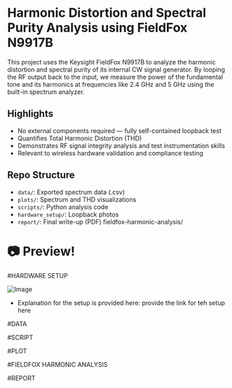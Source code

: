 # Harmonic Distortion and Spectral Purity Analysis using FieldFox N9917B

This project uses the Keysight FieldFox N9917B to analyze the harmonic distortion and spectral purity of its internal CW signal generator. By looping the RF output back to the input, we measure the power of the fundamental tone and its harmonics at frequencies like 2.4 GHz and 5 GHz using the built-in spectrum analyzer.

## Highlights
- No external components required — fully self-contained loopback test
- Quantifies Total Harmonic Distortion (THD)
- Demonstrates RF signal integrity analysis and test instrumentation skills
- Relevant to wireless hardware validation and compliance testing 

## Repo Structure
- `data/`: Exported spectrum data (.csv)
- `plots/`: Spectrum and THD visualizations
- `scripts/`: Python analysis code
- `hardware_setup/`: Loopback photos
- `report/`: Final write-up (PDF)
  fieldfox-harmonic-analysis/

# 📷 Preview!
#HARDWARE SETUP

![Image](https://github.com/user-attachments/assets/3d07e7c2-4ecc-4a60-bf71-39a0612ec059)

- Explanation for the setup is provided here: provide the link for teh setup here





#DATA


#SCRIPT


#PLOT


#FIELDFOX HARMONIC ANALYSIS


#REPORT

